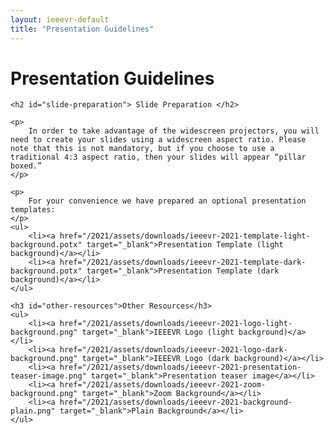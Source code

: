 ```yaml
---
layout: ieeevr-default
title: "Presentation Guidelines"
---
```


<div>
    <h1 id="presenter-guidelines"> Presentation Guidelines </h1>

    <h2 id="slide-preparation"> Slide Preparation </h2>

    <p>
        In order to take advantage of the widescreen projectors, you will need to create your slides using a widescreen aspect ratio. Please note that this is not mandatory, but if you choose to use a traditional 4:3 aspect ratio, then your slides will appear “pillar boxed.”
    </p>

    <p>
        For your convenience we have prepared an optional presentation templates:
    </p>
    <ul>
        <li><a href="/2021/assets/downloads/ieeevr-2021-template-light-background.potx" target="_blank">Presentation Template (light background)</a></li>
        <li><a href="/2021/assets/downloads/ieeevr-2021-template-dark-background.potx" target="_blank">Presentation Template (dark background)</a></li>
    </ul>

    <h3 id="other-resources">Other Resources</h3>
    <ul>
        <li><a href="/2021/assets/downloads/ieeevr-2021-logo-light-background.png" target="_blank">IEEEVR Logo (light background)</a></li>
        <li><a href="/2021/assets/downloads/ieeevr-2021-logo-dark-background.png" target="_blank">IEEEVR Logo (dark background)</a></li>
        <li><a href="/2021/assets/downloads/ieeevr-2021-presentation-teaser-image.png" target="_blank">Presentation teaser image</a></li>
        <li><a href="/2021/assets/downloads/ieeevr-2021-zoom-background.png" target="_blank">Zoom Background</a></li>
        <li><a href="/2021/assets/downloads/ieeevr-2021-background-plain.png" target="_blank">Plain Background</a></li>
    </ul>

</div>
